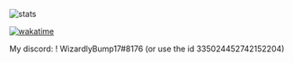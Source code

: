 ![stats][g-status]
<!--Github-status-->
[g-status]: https://github-readme-stats.vercel.app/api?username=WizardlyBump17&show_icons=true&theme=dark&count_private=true

[![wakatime](https://wakatime.com/badge/user/6e86b908-7bfd-4cb9-9128-8fa18c67e54a.svg?style=for-the-badge)](https://wakatime.com/@6e86b908-7bfd-4cb9-9128-8fa18c67e54a)

My discord: ! WizardlyBump17#8176 (or use the id 335024452742152204)
